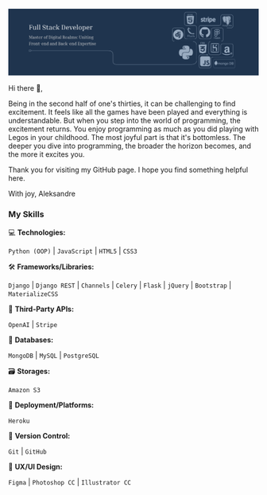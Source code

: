 ![I am GitHub Readme Generator's creator](https://github.com/Aleksandre19/Aleksandre19/blob/main/banner.png?raw=true)

Hi there 👋, 

Being in the second half of one's thirties, it can be challenging to find excitement. It feels like all the games have been played and everything is understandable. But when you step into the world of programming, the excitement returns. You enjoy programming as much as you did playing with Legos in your childhood. The most joyful part is that it's bottomless. The deeper you dive into programming, the broader the horizon becomes, and the more it excites you.

Thank you for visiting my GitHub page. I hope you find something helpful here.

With joy, Aleksandre



### My Skills

💻 **Technologies:** 
<p>
    <code>Python (OOP)</code> | <code>JavaScript</code> | <code>HTML5</code> | <code>CSS3</code>
</p>

🛠️ **Frameworks/Libraries:** 
<p>
    <code>Django</code> | <code>Django REST</code> | <code>Channels</code> | <code>Celery</code> | <code>Flask</code> | <code>jQuery</code> | <code>Bootstrap</code> | <code>MaterializeCSS</code>
</p>

🔌 **Third-Party APIs:**
<p>
    <code>OpenAI</code> | <code>Stripe</code>
</p>

💾 **Databases:**
<p>
    <code>MongoDB</code> | <code>MySQL</code> | <code>PostgreSQL</code>
</p>

🗃️ **Storages:**
<p>
    <code>Amazon S3</code>
</p>

🚀 **Deployment/Platforms:**
<p>
    <code>Heroku</code>
</p>

🔄 **Version Control:** 
<p>
    <code>Git</code> | <code>GitHub</code>
</p>

🎨 **UX/UI Design:** 
<p>
    <code>Figma</code> | <code>Photoshop CC</code> | <code>Illustrator CC</code>
</p>








